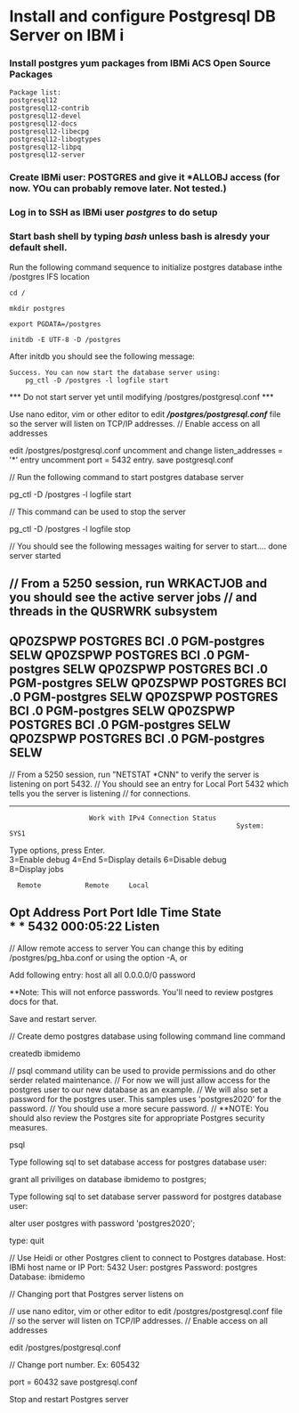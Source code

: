 # Install and configure Postgresql DB Server on IBM i 

### Install postgres yum packages from IBMi ACS Open Source Packages
```
Package list:
postgresql12
postgresql12-contrib
postgresql12-devel
postgresql12-docs
postgresql12-libecpg
postgresql12-libogtypes
postgresql12-libpq
postgresql12-server
```

### Create IBMi user: POSTGRES and give it *ALLOBJ access (for now. YOu can probably remove later. Not tested.)

### Log in to SSH as IBMi user ***postgres*** to do setup

### Start bash shell by typing ***bash*** unless bash is alresdy your default shell. 

Run the following command sequence to initialize postgres database inthe /postgres IFS location
```
cd /

mkdir postgres

export PGDATA=/postgres

initdb -E UTF-8 -D /postgres
```

After initdb you should see the following message:
```
Success. You can now start the database server using:
    pg_ctl -D /postgres -l logfile start
```
*** Do not start server yet until modifying /postgres/postgresql.conf ***
	
Use nano editor, vim or other editor to edit ***/postgres/postgresql.conf*** file so the server will listen on TCP/IP addresses. 
// Enable access on all addresses

edit /postgres/postgresql.conf
uncomment and change listen_addresses = '*' entry
uncomment port = 5432 entry. 
save postgresql.conf

	
// Run the following command to start postgres database server

pg_ctl -D /postgres -l logfile start

// This command can be used to stop the server

pg_ctl -D /postgres -l logfile stop

// You should see the following messages
waiting for server to start.... done
server started

// From a 5250 session, run WRKACTJOB and you should see the active server jobs 
// and threads in the QUSRWRK subsystem
--------------------------------------------------------------------------------
QP0ZSPWP     POSTGRES    BCI      .0  PGM-postgres     SELW
QP0ZSPWP     POSTGRES    BCI      .0  PGM-postgres     SELW
QP0ZSPWP     POSTGRES    BCI      .0  PGM-postgres     SELW
QP0ZSPWP     POSTGRES    BCI      .0  PGM-postgres     SELW
QP0ZSPWP     POSTGRES    BCI      .0  PGM-postgres     SELW
QP0ZSPWP     POSTGRES    BCI      .0  PGM-postgres     SELW
QP0ZSPWP     POSTGRES    BCI      .0  PGM-postgres     SELW
--------------------------------------------------------------------------------

// From a 5250 session, run "NETSTAT *CNN" to verify the server is listening on port 5432.
// You should see an entry for Local Port 5432 which tells you the server is listening
// for connections. 

--------------------------------------------------------------------------------
                        Work with IPv4 Connection Status                   
                                                             System:   SYS1
 Type options, press Enter.                                                
   3=Enable debug   4=End   5=Display details   6=Disable debug            
   8=Display jobs                                                          
                                                                           
      Remote           Remote     Local                                    
 Opt  Address          Port       Port       Idle Time  State              
      *                *          5432       000:05:22  Listen             
--------------------------------------------------------------------------------

// Allow remote access to server
You can change this by editing /postgres/pg_hba.conf or using the option -A, or

Add following entry:
host   all   all   0.0.0.0/0     password

**Note: This will not enforce passwords. You'll need to review postgres docs for that. 

Save and restart server.

// Create demo postgres database using following command line command

createdb ibmidemo

// psql command utility can be used to provide permissions and do other serder related maintenance. 
// For now we will just allow access for the postgres user to our new database as an example.
// We will also set a password for the postgres user. This samples uses 'postgres2020' for the password. 
// You should use a more secure password. 
// **NOTE: You should also review the Postgres site for appropriate Postgres security measures.

psql 

Type following sql to set database access for postgres database user:

grant all priviliges on database ibmidemo to postgres;

Type following sql to set database server password for postgres database user:

alter user postgres with password 'postgres2020';

type: quit <press enter to exit psql>


// Use Heidi or other Postgres client to connect to Postgres database. 
Host: IBMi host name or IP
Port: 5432
User: postgres
Password: postgres
Database: ibmidemo
 
// Changing port that Postgres server listens on

// use nano editor, vim or other editor to edit /postgres/postgresql.conf file 
// so the server will listen on TCP/IP addresses. 
// Enable access on all addresses

edit /postgres/postgresql.conf

// Change port number. Ex: 605432

port = 60432 
save postgresql.conf

Stop and restart Postgres server
